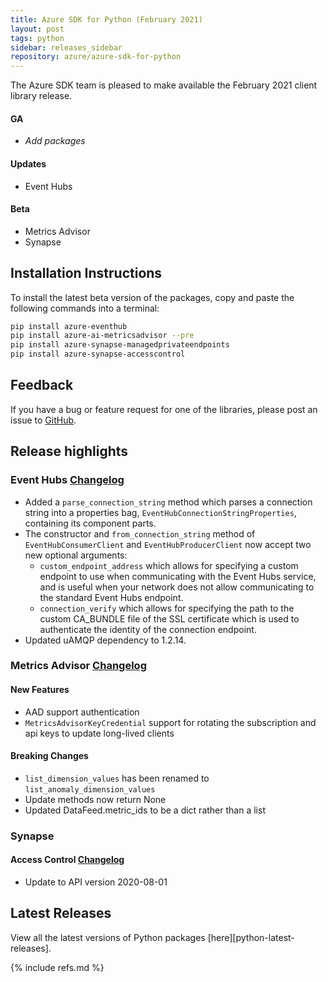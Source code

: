 ```yaml
---
title: Azure SDK for Python (February 2021)
layout: post
tags: python
sidebar: releases_sidebar
repository: azure/azure-sdk-for-python
---
```


The Azure SDK team is pleased to make available the February 2021 client library release.

#### GA

- _Add packages_

#### Updates

- Event Hubs

#### Beta

- Metrics Advisor
- Synapse

## Installation Instructions

To install the latest beta version of the packages, copy and paste the following commands into a terminal:

```bash
pip install azure-eventhub
pip install azure-ai-metricsadvisor --pre
pip install azure-synapse-managedprivateendpoints
pip install azure-synapse-accesscontrol
```

## Feedback

If you have a bug or feature request for one of the libraries, please post an issue to [GitHub](https://github.com/azure/azure-sdk-for-python/issues).

## Release highlights

### Event Hubs [Changelog](https://github.com/Azure/azure-sdk-for-python/blob/master/sdk/eventhub/azure-eventhub/CHANGELOG.md#530-2021-02-08)

- Added a `parse_connection_string` method which parses a connection string into a properties bag, `EventHubConnectionStringProperties`, containing its component parts.
- The constructor and `from_connection_string` method of `EventHubConsumerClient` and `EventHubProducerClient` now accept two new optional arguments:
  - `custom_endpoint_address` which allows for specifying a custom endpoint to use when communicating with the Event Hubs service,
and is useful when your network does not allow communicating to the standard Event Hubs endpoint.
  - `connection_verify` which allows for specifying the path to the custom CA_BUNDLE file of the SSL certificate which is used to authenticate
the identity of the connection endpoint.
- Updated uAMQP dependency to 1.2.14.

### Metrics Advisor [Changelog](https://github.com/Azure/azure-sdk-for-python/blob/master/sdk/metricsadvisor/azure-ai-metricsadvisor/CHANGELOG.md)

#### New Features

- AAD support authentication
- `MetricsAdvisorKeyCredential` support for rotating the subscription and api keys to update long-lived clients

#### Breaking Changes

- `list_dimension_values` has been renamed to `list_anomaly_dimension_values`
- Update methods now return None
- Updated DataFeed.metric_ids to be a dict rather than a list

### Synapse

#### Access Control [Changelog](https://github.com/Azure/azure-sdk-for-python/blob/master/sdk/synapse/azure-synapse-accesscontrol/CHANGELOG.md)

- Update to API version 2020-08-01

## Latest Releases

View all the latest versions of Python packages [here][python-latest-releases].

{% include refs.md %}
